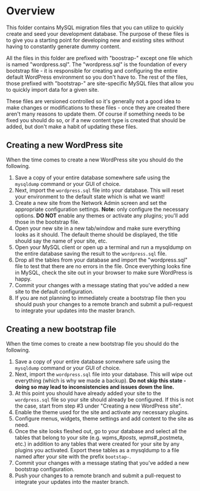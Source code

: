 Overview
====================
This folder contains MySQL migration files that you can utilize to quickly create and seed your development database. The purpose of these files is to give you a starting point for developing new and existing sites without having to constantly generate dummy content.

All the files in this folder are prefixed with "boostrap-" except one file which is named "wordpress.sql". The "wordpress.sql" is the foundation of every bootstrap file - it is responsible for creating and configuring the entire default WordPress environment so you don't have to. The rest of the files, those prefixed with "bootstrap-" are site-specific MySQL files that allow you to quickly import data for a given site.

These files are versioned controlled so it's generally not a good idea to make changes or modifications to these files - once they are created there aren't many reasons to update them. Of course if something needs to be fixed you should do so, or if a new content type is created that should be added, but don't make a habit of updating these files.

Creating a new WordPress site
-------------------------------------------------
When the time comes to create a new WordPress site you should do the following.

1. Save a copy of your entire database somewhere safe using the `mysqldump` command or your GUI of choice.
2. Next, import the `wordpress.sql` file into your database. This will reset your environment to the default state which is what we want!
3. Create a new site from the Network Admin screen and set the appropriate configuration settings. **Note:** only configure the necessary options. **DO NOT** enable any themes or activate any plugins; you'll add those in the bootstrap file.
4. Open your new site in a new tab/window and make sure everything looks as it should. The default theme should be displayed, the title should say the name of your site, etc.
5. Open your MySQL client or open up a terminal and run a mysqldump on the entire database saving the result to the `wordpress.sql` file.
6. Drop all the tables from your database and import the "wordpress.sql" file to test that there are no errors in the file. Once everything looks fine in MySQL, check the site out in your browser to make sure WordPress is happy.
7. Commit your changes with a message stating that you've added a new site to the default configuration.
8. If you are not planning to immediately create a bootstrap file then you should push your changes to a remote branch and submit a pull-request to integrate your updates into the master branch.

Creating a new bootstrap file
-------------------------------------------------
When the time comes to create a new bootstrap file you should do the following.

1. Save a copy of your entire database somewhere safe using the `mysqldump` command or your GUI of choice.
2. Next, import the `wordpress.sql` file into your database. This will wipe out everything (which is why we made a backup). **Do not skip this state - doing so may lead to inconsistencies and issues down the line.**
3. At this point you should have already added your site to the `wordpress.sql` file so your site should already be configured. If this is not the case, start from step #3 under "Creating a new WordPress site".
4. Enable the theme used for the site and activate any necessary plugins.
5. Configure menus, widgets, theme settings and add content to the site as need.
6. Once the site looks fleshed out, go to your database and select all the tables that belong to your site (e.g. wpms_#_posts, wpms_#_postmeta, etc.) in addition to any tables that were created for your site by any plugins you activated. Export these tables as a mysqldump to a file named after your site with the prefix `bootstap-`.
7. Commit your changes with a message stating that you've added a new bootstrap configuration.
8. Push your changes to a remote branch and submit a pull-request to integrate your updates into the master branch.
